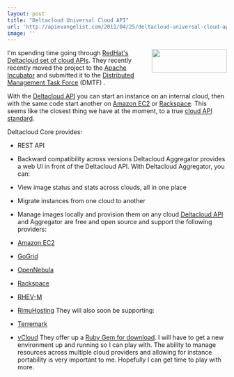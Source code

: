 ```yaml
---
layout: post
title: "Deltacloud Universal Cloud API"
url: 'http://apievangelist.com/2011/04/25/deltacloud-universal-cloud-api/'
image: ''
---
```


<img class="alignnone c1" title="DeltaCloud" src="http://kinlane-productions.s3.amazonaws.com/cloud-computing/DeltaCloud.PNG" alt="" width="172" height="54" align="right" />I'm spending time going through [RedHat's][1] [Deltacloud set of cloud APIs][2]. They recently recently moved the project to the [Apache Incubator][3] and submitted it to the [Distributed Management Task Force][4] (DMTF) .

With the [Deltacloud API][2] you can start an instance on an internal cloud, then with the same code start another on [Amazon EC2][5] or [Rackspace][6]. This seems like the closest thing we have at the moment, to a true [cloud API standard][7].

Deltacloud Core provides:

  * REST API
  * Backward compatibility across versions
Deltacloud Aggregator provides a web UI in front of the Deltacloud API. With Deltacloud Aggregator, you can:
  * View image status and stats across clouds, all in one place
  * Migrate instances from one cloud to another
  * Manage images locally and provision them on any cloud
[Deltacloud API][8] and Aggregator are free and open source and support the following providers:

  * [Amazon EC2][5]
  * [GoGrid][9]
  * [OpenNebula][10]
  * [Rackspace][6]
  * [RHEV-M][11]
  * [RimuHosting][12]
They will also soon be supporting:
  * [Terremark][13]
  * [vCloud][14]
They offer up a [Ruby Gem for download][15]. I will have to get a new environment up and running so I can play with. The ability to manage resources across multiple cloud providers and allowing for instance portability is very important to me. Hopefully I can get time to play with more.

   [1]: http://www.redhat.com/
   [2]: http://deltacloud.org/
   [3]: http://incubator.apache.org/deltacloud/index.html
   [4]: http://www.dmtf.org/
   [5]: http://aws.amazon.com/ec2/
   [6]: http://www.rackspace.com/
   [7]: http://www.kinlane.com/2010/06/cloud-storage-api-standard/
   [8]: http://deltacloud.org/index.html
   [9]: http://www.gogrid.com/
   [10]: http://www.opennebula.org/
   [11]: http://www.redhat.com/virtualization/rhev/desktop/rhevm/
   [12]: http://rimuhosting.com
   [13]: http://www.terremark.com/
   [14]: http://www.vmware.com/solutions/cloud-computing/
   [15]: http://deltacloud.org/download.html
